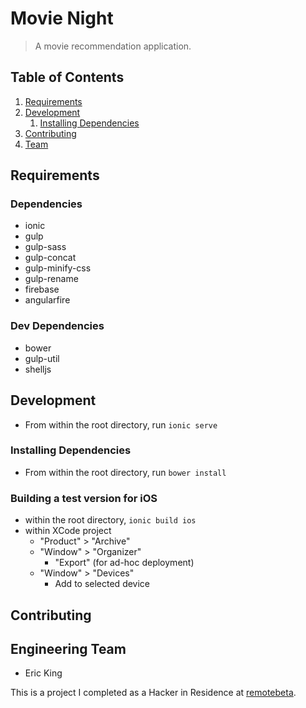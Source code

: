 # Movie Night

> A movie recommendation application.


## Table of Contents

1. [Requirements](#requirements)
1. [Development](#development)
    1. [Installing Dependencies](#installing-dependencies)
1. [Contributing](#contributing)
1. [Team](#engineering-team)


## Requirements

### Dependencies
 - ionic
 - gulp
 - gulp-sass
 - gulp-concat
 - gulp-minify-css
 - gulp-rename
 - firebase
 - angularfire

### Dev Dependencies
 - bower
 - gulp-util
 - shelljs



## Development
 - From within the root directory, run `ionic serve`

### Installing Dependencies
 - From within the root directory, run `bower install`

### Building a test version for iOS
 - within the root directory, `ionic build ios`
 - within XCode project 
   - "Product" > "Archive"
   - "Window" > "Organizer"
     - "Export" (for ad-hoc deployment)
   - "Window" > "Devices"
     - Add to selected device

## Contributing




## Engineering Team
  - Eric King


This is a project I completed as a Hacker in Residence at [remotebeta](http://remotebeta.com).